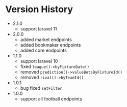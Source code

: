 # Version History

- 2.1.0
  - support laravel 11
- 2.0.0
  - added market endpoints
  - added bookmaker endpoints
  - added core endpoints
- 1.1.0
  - support laravel 10
  - fixed `league()->byFixtureDate()`
  - removed `prediction()->valueBetsByFixtureId()`
  - removed `rival()->byTeamId()`
- 1.0.1
  - bug fixed `setFilter`
- 1.0.0
  - support all football endpoints
